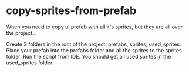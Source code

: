 # copy-sprites-from-prefab
When you need to copy ui prefab with all it's sprites, but they are all over the project...

Create 3 folders in the root of the project: prefabs, sprites, used_sprites. 
Place your prefab into the prefabs folder and all the sprites to the sprites folder.
Run the script from IDE.
You should get all used sprites in the used_sprites folder.
